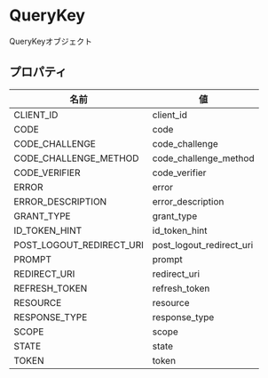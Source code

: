 # QueryKey

QueryKeyオブジェクト

## プロパティ

| 名前                     | 値                       |
| ------------------------ | ------------------------ |
| CLIENT_ID                | client_id                |
| CODE                     | code                     |
| CODE_CHALLENGE           | code_challenge           |
| CODE_CHALLENGE_METHOD    | code_challenge_method    |
| CODE_VERIFIER            | code_verifier            |
| ERROR                    | error                    |
| ERROR_DESCRIPTION        | error_description        |
| GRANT_TYPE               | grant_type               |
| ID_TOKEN_HINT            | id_token_hint            |
| POST_LOGOUT_REDIRECT_URI | post_logout_redirect_uri |
| PROMPT                   | prompt                   |
| REDIRECT_URI             | redirect_uri             |
| REFRESH_TOKEN            | refresh_token            |
| RESOURCE                 | resource                 |
| RESPONSE_TYPE            | response_type            |
| SCOPE                    | scope                    |
| STATE                    | state                    |
| TOKEN                    | token                    |